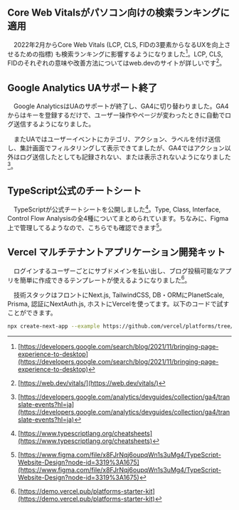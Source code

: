## Core Web Vitalsがパソコン向けの検索ランキングに適用
　2022年2月からCore Web Vitals (LCP, CLS, FIDの3要素からなるUXを向上させるための指標) も検索ランキングに影響するようになりました[^core_web_vitals_for_browser]。LCP, CLS, FIDのそれぞれの意味や改善方法についてはweb.devのサイトが詳しいです[^core_web_vitals]。

## Google Analytics UAサポート終了
　Google AnalyticsはUAのサポートが終了し、GA4に切り替わりました。GA4からはキーを登録するだけで、ユーザー操作やページが変わったときに自動でログ送信するようになりました。

　またUAではユーザーイベントにカテゴリ、アクション、ラベルを付け送信し、集計画面でフィルタリングして表示できてましたが、GA4ではアクション以外はログ送信したとしても記録されない、または表示されないようになりました[^ga4]。

## TypeScript公式のチートシート
　TypeScriptが公式チートシートを公開しました[^ts_cheatsheet]。Type, Class, Interface, Control Flow Analysisの全4種についてまとめられています。ちなみに、Figma上で管理してるようなので、こちらでも確認できます[^ts_cheatsheet_figma]。

## Vercel マルチテナントアプリケーション開発キット
　ログインするユーザーごとにサブドメインを払い出し、ブログ投稿可能なアプリを簡単に作成できるテンプレートが使えるようになりました[^vercel_starter_kit]。

　技術スタックはフロントにNext.js, TailwindCSS, DB・ORMにPlanetScale, Prisma, 認証にNextAuth.js, ホストにVercelを使ってます。以下のコードで試すことができます。

```bash
npx create-next-app --example https://github.com/vercel/platforms/tree/main platforms
```

[^core_web_vitals_for_browser]: [https://developers.google.com/search/blog/2021/11/bringing-page-experience-to-desktop](https://developers.google.com/search/blog/2021/11/bringing-page-experience-to-desktop)
[^core_web_vitals]: [https://web.dev/vitals/](https://web.dev/vitals/)
[^ga4]: [https://developers.google.com/analytics/devguides/collection/ga4/translate-events?hl=ja](https://developers.google.com/analytics/devguides/collection/ga4/translate-events?hl=ja)
[^ts_cheatsheet]: [https://www.typescriptlang.org/cheatsheets](https://www.typescriptlang.org/cheatsheets)
[^ts_cheatsheet_figma]: [https://www.figma.com/file/x8FJrNqj6oupqWn1s3uMg4/TypeScript-Website-Design?node-id=3319%3A1675](https://www.figma.com/file/x8FJrNqj6oupqWn1s3uMg4/TypeScript-Website-Design?node-id=3319%3A1675)
[^vercel_starter_kit]: [https://demo.vercel.pub/platforms-starter-kit](https://demo.vercel.pub/platforms-starter-kit)
